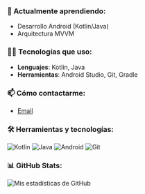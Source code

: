 ### 🌱 Actualmente aprendiendo:
- Desarrollo Android (Kotlin/Java)
- Arquitectura MVVM

### 👨‍💻 Tecnologías que uso:
- **Lenguajes**: Kotlin, Java
- **Herramientas**: Android Studio, Git, Gradle

 ### 📫 Cómo contactarme: 
- [Email](mailto:depablocorreal@gmail.com)

### 🛠️ Herramientas y tecnologías:
![Kotlin](https://img.shields.io/badge/-Kotlin-05122A?style=flat&logo=kotlin) ![Java](https://img.shields.io/badge/-Java-05122A?style=flat&logo=java) ![Android](https://img.shields.io/badge/-Android-05122A?style=flat&logo=android) ![Git](https://img.shields.io/badge/-Git-05122A?style=flat&logo=git)


### 📊 GitHub Stats:
![Mis estadísticas de GitHub](https://github-readme-stats.vercel.app/api?username=AlejandrodePablo&show_icons=true&theme=radical)

